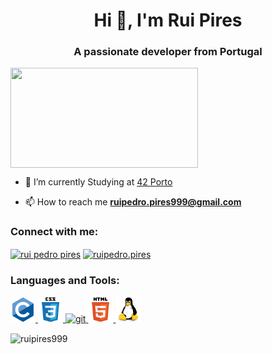 <h1 align="center">Hi 👋, I'm Rui Pires</h1>
<h3 align="center">A passionate developer from Portugal</h3>

<a href= "https://github.com/RuiPires999/Common-Core" target="blank"> <img align="center" src="https://github.com/RuiPires999/Website-Images/blob/main/Group%201.png" height="160" width="300" /></a>


- 🔭 I’m currently Studying at [42 Porto](https://www.42porto.com/)

- 📫 How to reach me **ruipedro.pires999@gmail.com**

<h3 align="left">Connect with me:</h3>
<p align="left">
<a href="https://linkedin.com/in/rui pedro pires" target="blank"><img align="center" src="https://raw.githubusercontent.com/rahuldkjain/github-profile-readme-generator/master/src/images/icons/Social/linked-in-alt.svg" alt="rui pedro pires" height="30" width="40" /></a>
<a href="https://instagram.com/ruipedro.pires" target="blank"><img align="center" src="https://raw.githubusercontent.com/rahuldkjain/github-profile-readme-generator/master/src/images/icons/Social/instagram.svg" alt="ruipedro.pires" height="30" width="40" /></a>
</p>

<h3 align="left">Languages and Tools:</h3>
<p align="left"> <a href="https://www.cprogramming.com/" target="_blank" rel="noreferrer"> <img src="https://raw.githubusercontent.com/devicons/devicon/master/icons/c/c-original.svg" alt="c" width="40" height="40"/> </a> <a href="https://www.w3schools.com/css/" target="_blank" rel="noreferrer"> <img src="https://raw.githubusercontent.com/devicons/devicon/master/icons/css3/css3-original-wordmark.svg" alt="css3" width="40" height="40"/> </a> <a href="https://git-scm.com/" target="_blank" rel="noreferrer"> <img src="https://www.vectorlogo.zone/logos/git-scm/git-scm-icon.svg" alt="git" width="40" height="40"/> </a> <a href="https://www.w3.org/html/" target="_blank" rel="noreferrer"> <img src="https://raw.githubusercontent.com/devicons/devicon/master/icons/html5/html5-original-wordmark.svg" alt="html5" width="40" height="40"/> </a> <a href="https://www.linux.org/" target="_blank" rel="noreferrer"> <img src="https://raw.githubusercontent.com/devicons/devicon/master/icons/linux/linux-original.svg" alt="linux" width="40" height="40"/> </a> </p>

<p><img align="center" src="https://github-readme-stats.vercel.app/api/top-langs?username=ruipires999&show_icons=true&locale=en&layout=compact" alt="ruipires999" /></p>
